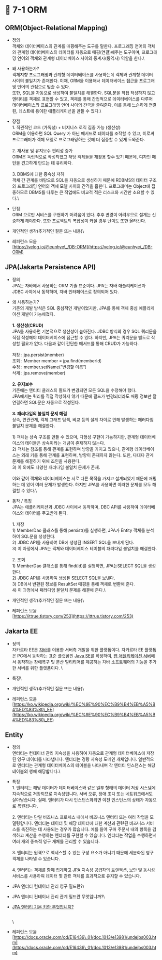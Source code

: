 # 🔸 7-1 ORM

## ORM(Object-Relational Mapping)

* 정의 \
  객체와 데이터베이스의 관계를 매핑해주는 도구를 말한다. 프로그래밍 언어의 객체와 관계형 데이터베이스의 데이터를 자동으로 매핑(연결)해주는 도구이며, 프로그래밍 언어의 객체와 관계형 데이터베이스 사이의 중계자(통역자) 역할을 한다.\

* 왜 사용하는가?\
  객체지향 프로그래밍과 관계형 데이터베이스를 사용하는데 객체와 관계형 데이터 사이의 불일치가 존재한다. 이때, ORM을 이용해서 데이터베이스 접근을 프로그래밍 언어의 관점으로 맞출 수 있다.\
  또한, SQL을 자동으로 생성하여 불일치를 해결한다.  SQL문을 직접 작성하지 않고 엔티티를 객체로 표현할 수 있고, 객체를 통해 간접적으로 데이터베이스를 다루어 데이터베이스와 프로그래밍 언어 사이의  간극을 줄여준다. 이를 통해 느슨하게 연결된, 테스트에 용이한 애플리케이션을 만들 수 있다.\

* 장점\
  1\. 직관적인 코드 (가독성) + 비지니스 로직 집중 가능 (생산성)\
  ORM을 이용하면 SQL Query 가 아닌 메서드로 데이터를 조작할 수 있고, 이로써 프로그래머가 객체 모델로 프로그래밍하는 것에 더 집중할 수 있게 도와준다.\
  \
  2\. 재사용 및 유지보수 편리성 증가\
  ORM은 독립적으로 작성되었고 해당 객체들을 재활용 할수 있기 때문에, 디자인 패턴을 견고하게 만드는 데 유리하다.\
  \
  3\. DBMS에 대한 종속성 저하\
  객체 간 관계를 바탕으로 SQL을 자동으로 생성하기 때문에 RDBMS의 데이터 구조와 프로그래밍 언어의 객체 모델 사이의 간격을 좁힌다. 프로그래머는 Object에 집중하므로 DBMS를 다루는 큰 작업에도 비교적 적은 리스크와 시간만 소요할 수 있다.\

*   단점\
    ORM 으로만 서비스를 구현하기 어려움이 있다. 추후 변경이 어려우므로 설계는 신중하게 해야한다. 또한 프로젝트의 복잡성이 커질 경우 난이도 또한 올라간다.


* 개인적인 생각(추가적인 질문 또는 내용)\

* 레퍼런스 모음\
  [https://velog.io/@eunhye\_/DB-ORM](https://velog.io/@eunhye\_/DB-ORM)

## JPA(Jakarta Persistence API)

* 정의 \
  JPA는 자바에서 사용하는 ORM 기술 표준이다. JPA는 자바 애플리케이션과 JDBC 사이에서 동작하며, 자바 인터페이스로 정의되어 있다.
* 왜 사용하는가?\
  기존의 개발 방식은 SQL 중심적인 개발이었지만, JPA를 통해 객체 중심 애플리케이션 개발이 가능해졌다.\
  \
  **1. 생산성(CRUD)**\
  JPA를 사용하면 기본적으로 생산성이 높아진다. JDBC 방식의 경우 SQL 쿼리문을 직접 작성해야 데이터베이스에 접근할 수 있다. 하지만, JPA는 쿼리문을 별도로 작성할 필요가 없다. 다음과 같이 간단한 메서드를 통해 CRUD가 가능하다.\
  \
  저장 : jpa.persist(member)\
  조회 : Member member = jpa.find(memberId)\
  수정 : member.setName(”변경할 이름”)\
  삭제 : jpa.remove(member)\
  \
  **2. 유지보수**\
  기존에는 엔티티 클래스의 필드가 변경되면 모든 SQL을 수정해야 했다.\
  JPA에서는 쿼리를 직접 작성하지 않기 때문에 필드가 변경되더라도 매핑 정보만 잘 연결하면 SQL문은 자동으로 작성된다.\
  \
  **3. 패러다임의 불일치 문제 해결**\
  상속, 연관관계, 객체 그래프 탐색, 비교 등의 설계 차이로 인해 발생하는 패러다임 불일치 문제를 해결한다. \
  \
  1\) 객체는 상속 구조를 만들 수 있으며, 다형성 구현이 가능하지만, 관계형 데이터베이스의 테이블은 상속이라는 개념이 존재하지 않는다.\
  2\) 객체는 참조를 통해 관계를 표현하며 방향을 가지고 있으나, 관계형 데이터베이스는 외래 키를 통해 관계를 표현하며, 방향이 존재하지 않는다. 또한, 다대다 관계 문제를 해결하기 위해 조인을 사용한다.\
  3\) 이 외에도 다양한 패러다임 불일치 문제가 존재.\
  \
  이와 같이 객체와 데이터베이스는 서로 다른 목적을 가지고 설계되었기 때문에 매핑하는 데 있어 여러 문제가 발생한다. 하지만 JPA를 사용하면 이러한 문제를 모두 해결할 수 있다.\

* 동작 / 특징\
  JPA는 애플리케이션과 JDBC 사이에서 동작하며, DBC API를 사용하여 데이터베이스와 데이터를 주고받게 된다.\
  \
  1\. 저장\
  1\) MemberDao 클래스를 통해 persist()를 실행하면, JPA가 Entity 객체를 분석하여 SQL문을 생성한다.\
  2\) JDBC API를 사용하여 DB에 생성된 INSERT SQL을 보내게 된다.\
  3\) 이 과정에서 JPA는 객체와 데이터베이스 테이블의 패러다임 불일치를 해결한다.\
  \
  2\. 조회\
  1\) MemberDao 클래스를 통해 find(id)를 실행하면, JPA는SELECT SQL을 생성한다.\
  2\) JDBC API를 사용하여 생성된 SELECT SQL을 보낸다.\
  3\)  DB에서 반환된 정보를 ResultSet 매핑을 통해 객체로 변환해 준다.\
  4\) 이 과정에서 패러다임 불일치 문제를 해결해 준다.\

* 개인적인 생각(추가적인 질문 또는 내용)\

* 레퍼런스 모음\
  [https://ittrue.tistory.com/253](https://ittrue.tistory.com/253)

## Jakarta EE

* 정의 \
  자카르타 EE은 [자바](https://ko.wikipedia.org/wiki/%EC%9E%90%EB%B0%94\_\(%ED%94%84%EB%A1%9C%EA%B7%B8%EB%9E%98%EB%B0%8D\_%EC%96%B8%EC%96%B4\))를 이용한 서버측 개발을 위한 플랫폼이다. 자카르타 EE 플랫폼은 PC에서 동작하는 표준 플랫폼인 [Java SE](https://ko.wikipedia.org/wiki/Java\_SE)를 확장하여, [웹 애플리케이션 서버](https://ko.wikipedia.org/wiki/%EC%9B%B9\_%EC%95%A0%ED%94%8C%EB%A6%AC%EC%BC%80%EC%9D%B4%EC%85%98\_%EC%84%9C%EB%B2%84)에서 동작하는 장애복구 및 분산 멀티티어를 제공하는 자바 소프트웨어의 기능을 추가한 서버를 위한 플랫폼이다. \

* 특징\

* 개인적인 생각(추가적인 질문 또는 내용)\

* 레퍼런스 모음\
  [https://ko.wikipedia.org/wiki/%EC%9E%90%EC%B9%B4%EB%A5%B4%ED%83%80\_EE](https://ko.wikipedia.org/wiki/%EC%9E%90%EC%B9%B4%EB%A5%B4%ED%83%80\_EE)

## Entity

* 정의 \
  엔터티는 컨테이너 관리 지속성을 사용하여 자동으로 관계형 데이터베이스에 저장된 영구 데이터를 나타냅니다. 엔터티는 경량 지속성 도메인 개체입니다. 일반적으로 엔터티는 관계형 데이터베이스의 테이블을 나타내며 각 엔터티 인스턴스는 해당 테이블의 행에 해당합니다.\

* 특징\
  1\. 엔터티는 해당 데이터가 데이터베이스와 같은 일부 형태의 데이터 저장 시스템에 지속적으로 저장되므로 지속성입니다. 서버 오류, 장애 조치 또는 네트워크에서도 살아남습니다. 실패. 엔터티가 다시 인스턴스화되면 이전 인스턴스의 상태가 자동으로 복원됩니다.\
  \
  2\. 엔터티는 단일 비즈니스 프로세스 내에서 비즈니스 엔터티 또는 여러 작업을 모델링합니다. 엔터티는 데이터 및 해당 데이터에 대한 계산과 관련된 비즈니스 서비스를 촉진하는 데 사용되는 경우가 많습니다. 예를 들어 구매 주문서 내의 항목을 검색하고 계산을 수행하는 엔터티를 구현할 수 있습니다. 엔터티는 작업을 수행하면서 여러 개의 종속적 영구 개체를 관리할 수 있습니다.\
  \
  3\. 엔터티는 원격으로 액세스할 수 있는 구성 요소가 아니기 때문에 세분화된 영구 객체를 나타낼 수 있습니다.\
  \
  4\. 엔터티는 객체를 함께 집계하고 JPA 지속성 공급자의 트랜잭션, 보안 및 동시성 서비스를 사용하여 데이터 및 관련 객체를 효과적으로 유지할 수 있습니다.
* JPA 엔터티 컨테이너 관리 영구 필드란?\

* JPA 엔터티 컨테이너 관리 관계 필드란 무엇입니까?\

*   [JPA 엔터티 기본 키란 무엇입니까?](https://docs.oracle.com/cd/E16439\_01/doc.1013/e13981/undejbs003.htm#BABJHAFE)

    \
    \

* 레퍼런스 모음\
  [https://docs.oracle.com/cd/E16439\_01/doc.1013/e13981/undejbs003.htm](https://docs.oracle.com/cd/E16439\_01/doc.1013/e13981/undejbs003.htm)

